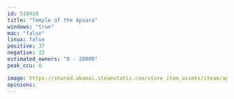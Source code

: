 ```yaml
---
id: 510910
title: "Temple of the Apsara"
windows: "true"
mac: "false"
linux: false
positive: 37
negative: 15
estimated_owners: "0 - 20000"
peak_ccu: 0

image: https://shared.akamai.steamstatic.com/store_item_assets/steam/apps/510910/header.jpg?t=1473207389
opinions:
---
```

